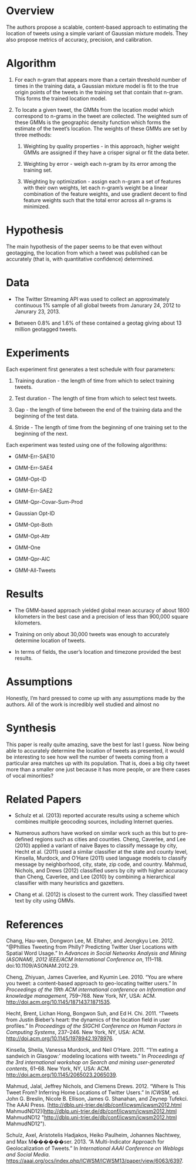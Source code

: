Overview
========

The authors propose a scalable, content-based approach to estimating the location of tweets using a simple variant of Gaussian mixture models. They also propose metrics of accuracy, precision, and calibration.

Algorithm
=========

1.  For each n-gram that appears more than a certain threshold number of times in the training data, a Gaussian mixture model is fit to the true origin points of the tweets in the training set that contain that n-gram. This forms the trained location model.

2.  To locate a given tweet, the GMMs from the location model which correspond to n-grams in the tweet are collected. The weighted sum of these GMMs is the geographic density function which forms the estimate of the tweet’s location. The weights of these GMMs are set by three methods:

    1.  Weighting by quality properties - in this approach, higher weight GMMs are assigned if they have a crisper signal or fit the data beter.

    2.  Weighting by error - weigh each n-gram by its error among the training set.

    3.  Weighting by optimization - assign each n-gram a set of features with their own weights, let each n-gram’s weight be a linear combination of the feature weights, and use gradient decent to find feature weights such that the total error across all n-grams is minimized.

Hypothesis
==========

The main hypothesis of the paper seems to be that even without geotagging, the location from which a tweet was published can be accurately (that is, with quantitative confidence) determined.

Data
====

-   The Twitter Streaming API was used to collect an approximately continuous 1% sample of all global tweets from Janurary 24, 2012 to Janurary 23, 2013.

-   Between 0.8% and 1.6% of these contained a geotag giving about 13 million geotagged tweets.

Experiments
===========

Each experiment first generates a test schedule with four parameters:

1.  Training duration - the length of time from which to select training tweets.

2.  Test duration - The length of time from which to select test tweets.

3.  Gap - the length of time between the end of the training data and the beginning of the test data.

4.  Stride - The length of time from the beginning of one training set to the beginning of the next.

Each experiment was tested using one of the following algorithms:

-   GMM-Err-SAE10

-   GMM-Err-SAE4

-   GMM-Opt-ID

-   GMM-Err-SAE2

-   GMM-Qpr-Covar-Sum-Prod

-   Gaussian Opt-ID

-   GMM-Opt-Both

-   GMM-Opt-Attr

-   GMM-One

-   GMM-Qpr-AIC

-   GMM-All-Tweets

Results
=======

-   The GMM-based approach yielded global mean accuracy of about 1800 kilometers in the best case and a precision of less than 900,000 square kilometers.

-   Training on only about 30,000 tweets was enough to accurately determine location of tweets.

-   In terms of fields, the user’s location and timezone provided the best results.

Assumptions
===========

Honestly, I’m hard pressed to come up with any assumptions made by the authors. All of the work is incredibly well studied and almost no

Synthesis
=========

This paper is really quite amazing, save the best for last I guess. Now being able to accurately determine the location of tweets as presented, it would be interesting to see how well the number of tweets coming from a particular area matches up with its population. That is, does a big city tweet more than a smaller one just because it has more people, or are there cases of vocal minorities?

Related Papers
==============

-   Schulz et al. (2013) reported accurate results using a scheme which combines multiple geocoding sources, including Internet queries.

-   Numerous authors have worked on similar work such as this but to pre-defined regions such as cities and counties. Cheng, Caverlee, and Lee (2010) applied a variant of naive Bayes to classify message by city, Hecht et al. (2011) used a similar classifier at the state and county level, Kinsella, Murdock, and O’Hare (2011) used language models to classify message by neighborhood, city, state, zip code, and country. Mahmud, Nichols, and Drews (2012) classified users by city with higher accuracy than Cheng, Caverlee, and Lee (2010) by combining a hierarchical classifier with many heuristics and gazetters.

-   Chang et al. (2012) is closest to the current work. They classified tweet text by city using GMMs.

References
==========

Chang, Hau-wen, Dongwon Lee, M. Eltaher, and Jeongkyu Lee. 2012. “@Phillies Tweeting from Philly? Predicting Twitter User Locations with Spatial Word Usage.” In *Advances in Social Networks Analysis and Mining (ASONAM), 2012 IEEE/ACM International Conference on*, 111–118. doi:10.1109/ASONAM.2012.29.

Cheng, Zhiyuan, James Caverlee, and Kyumin Lee. 2010. “You are where you tweet: a content-based approach to geo-locating twitter users.” In *Proceedings of the 19th ACM international conference on Information and knowledge management*, 759–768. New York, NY, USA: ACM. <http://doi.acm.org/10.1145/1871437.1871535>.

Hecht, Brent, Lichan Hong, Bongwon Suh, and Ed H. Chi. 2011. “Tweets from Justin Bieber’s heart: the dynamics of the location field in user profiles.” In *Proceedings of the SIGCHI Conference on Human Factors in Computing Systems*, 237–246. New York, NY, USA: ACM. <http://doi.acm.org/10.1145/1978942.1978976>.

Kinsella, Sheila, Vanessa Murdock, and Neil O’Hare. 2011. “‘I’m eating a sandwich in Glasgow:’ modeling locations with tweets.” In *Proceedings of the 3rd international workshop on Search and mining user-generated contents*, 61–68. New York, NY, USA: ACM. <http://doi.acm.org/10.1145/2065023.2065039>.

Mahmud, Jalal, Jeffrey Nichols, and Clemens Drews. 2012. “Where Is This Tweet From? Inferring Home Locations of Twitter Users.” In *ICWSM*, ed. John G. Breslin, Nicole B. Ellison, James G. Shanahan, and Zeynep Tufekci. The AAAI Press. [http://dblp.uni-trier.de/db/conf/icwsm/icwsm2012.html MahmudND12](http://dblp.uni-trier.de/db/conf/icwsm/icwsm2012.html MahmudND12 "http://dblp.uni-trier.de/db/conf/icwsm/icwsm2012.html MahmudND12").

Schulz, Axel, Aristotelis Hadjakos, Heiko Paulheim, Johannes Nachtwey, and Max M������ser. 2013. “A Multi-Indicator Approach for Geolocalization of Tweets.” In *International AAAI Conference on Weblogs and Social Media*. <https://aaai.org/ocs/index.php/ICWSM/ICWSM13/paper/view/6063/6397>.
